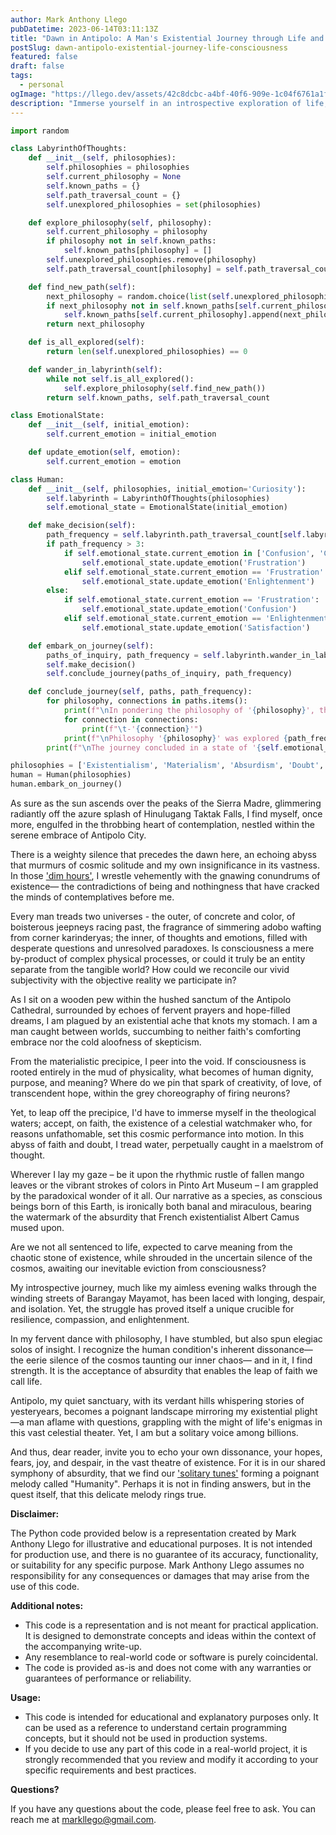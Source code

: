 ```yaml
---
author: Mark Anthony Llego
pubDatetime: 2023-06-14T03:11:13Z
title: "Dawn in Antipolo: A Man's Existential Journey through Life and Consciousness"
postSlug: dawn-antipolo-existential-journey-life-consciousness
featured: false
draft: false
tags:
  - personal
ogImage: "https://llego.dev/assets/42c8dcbc-a4bf-40f6-909e-1c04f6761a1f.jpg"
description: "Immerse yourself in an introspective exploration of life, consciousness, and human existence set against the serene backdrop of Antipolo City, Philippines. Amidst wrestling with existential angst, profound philosophical questions are parsed, dissecting the dualities of absurdist and materialistic perspectives that clash within the human mind."
---
```


```python
import random

class LabyrinthOfThoughts:
    def __init__(self, philosophies):
        self.philosophies = philosophies
        self.current_philosophy = None
        self.known_paths = {}
        self.path_traversal_count = {}
        self.unexplored_philosophies = set(philosophies)

    def explore_philosophy(self, philosophy):
        self.current_philosophy = philosophy
        if philosophy not in self.known_paths:
            self.known_paths[philosophy] = []
        self.unexplored_philosophies.remove(philosophy)
        self.path_traversal_count[philosophy] = self.path_traversal_count.get(philosophy, 0) + 1

    def find_new_path(self):
        next_philosophy = random.choice(list(self.unexplored_philosophies))
        if next_philosophy not in self.known_paths[self.current_philosophy]:
            self.known_paths[self.current_philosophy].append(next_philosophy)
        return next_philosophy

    def is_all_explored(self):
        return len(self.unexplored_philosophies) == 0

    def wander_in_labyrinth(self):
        while not self.is_all_explored():
            self.explore_philosophy(self.find_new_path())
        return self.known_paths, self.path_traversal_count

class EmotionalState:
    def __init__(self, initial_emotion):
        self.current_emotion = initial_emotion

    def update_emotion(self, emotion):
        self.current_emotion = emotion

class Human:
    def __init__(self, philosophies, initial_emotion='Curiosity'):
        self.labyrinth = LabyrinthOfThoughts(philosophies)
        self.emotional_state = EmotionalState(initial_emotion)

    def make_decision(self):
        path_frequency = self.labyrinth.path_traversal_count[self.labyrinth.current_philosophy]
        if path_frequency > 3:
            if self.emotional_state.current_emotion in ['Confusion', 'Curiosity']:
                self.emotional_state.update_emotion('Frustration')
            elif self.emotional_state.current_emotion == 'Frustration':
                self.emotional_state.update_emotion('Enlightenment')
        else:
            if self.emotional_state.current_emotion == 'Frustration':
                self.emotional_state.update_emotion('Confusion')
            elif self.emotional_state.current_emotion == 'Enlightenment':
                self.emotional_state.update_emotion('Satisfaction')

    def embark_on_journey(self):
        paths_of_inquiry, path_frequency = self.labyrinth.wander_in_labyrinth()
        self.make_decision()
        self.conclude_journey(paths_of_inquiry, path_frequency)

    def conclude_journey(self, paths, path_frequency):
        for philosophy, connections in paths.items():
            print(f"\nIn pondering the philosophy of '{philosophy}', the mind explored connections to:")
            for connection in connections:
                print(f"\t-'{connection}'")
            print(f"\nPhilosophy '{philosophy}' was explored {path_frequency[philosophy]} time(s).")
        print(f"\nThe journey concluded in a state of '{self.emotional_state.current_emotion}'.")

philosophies = ['Existentialism', 'Materialism', 'Absurdism', 'Doubt', 'Resilience', 'Compassion', 'Enlightenment']
human = Human(philosophies)
human.embark_on_journey()
```

As sure as the sun ascends over the peaks of the Sierra Madre, glimmering radiantly off the azure splash of Hinulugang Taktak Falls, I find myself, once more, engulfed in the throbbing heart of contemplation, nestled within the serene embrace of Antipolo City.

There is a weighty silence that precedes the dawn here, an echoing abyss that murmurs of cosmic solitude and my own insignificance in its vastness. In those ['dim hours'](https://llego.dev/posts/nocturnal-code-whimsy-everyday-magic-software-engineers-life/), I wrestle vehemently with the gnawing conundrums of existence— the contradictions of being and nothingness that have cracked the minds of contemplatives before me.

Every man treads two universes - the outer, of concrete and color, of boisterous jeepneys racing past, the fragrance of simmering adobo wafting from corner karinderyas; the inner, of thoughts and emotions, filled with desperate questions and unresolved paradoxes. Is consciousness a mere by-product of complex physical processes, or could it truly be an entity separate from the tangible world? How could we reconcile our vivid subjectivity with the objective reality we participate in?

As I sit on a wooden pew within the hushed sanctum of the Antipolo Cathedral, surrounded by echoes of fervent prayers and hope-filled dreams, I am plagued by an existential ache that knots my stomach. I am a man caught between worlds, succumbing to neither faith's comforting embrace nor the cold aloofness of skepticism.

From the materialistic precipice, I peer into the void. If consciousness is rooted entirely in the mud of physicality, what becomes of human dignity, purpose, and meaning? Where do we pin that spark of creativity, of love, of transcendent hope, within the grey choreography of firing neurons?

Yet, to leap off the precipice, I'd have to immerse myself in the theological waters; accept, on faith, the existence of a celestial watchmaker who, for reasons unfathomable, set this cosmic performance into motion. In this abyss of faith and doubt, I tread water, perpetually caught in a maelstrom of thought.

Wherever I lay my gaze – be it upon the rhythmic rustle of fallen mango leaves or the vibrant strokes of colors in Pinto Art Museum – I am grappled by the paradoxical wonder of it all. Our narrative as a species, as conscious beings born of this Earth, is ironically both banal and miraculous, bearing the watermark of the absurdity that French existentialist Albert Camus mused upon.

Are we not all sentenced to life, expected to carve meaning from the chaotic stone of existence, while shrouded in the uncertain silence of the cosmos, awaiting our inevitable eviction from consciousness?

My introspective journey, much like my aimless evening walks through the winding streets of Barangay Mayamot, has been laced with longing, despair, and isolation. Yet, the struggle has proved itself a unique crucible for resilience, compassion, and enlightenment.

In my fervent dance with philosophy, I have stumbled, but also spun elegiac solos of insight. I recognize the human condition's inherent dissonance—the eerie silence of the cosmos taunting our inner chaos— and in it, I find strength. It is the acceptance of absurdity that enables the leap of faith we call life.

Antipolo, my quiet sanctuary, with its verdant hills whispering stories of yesteryears, becomes a poignant landscape mirroring my existential plight—a man aflame with questions, grappling with the might of life's enigmas in this vast celestial theater. Yet, I am but a solitary voice among billions.

And thus, dear reader, invite you to echo your own dissonance, your hopes, fears, joy, and despair, in the vast theatre of existence. For it is in our shared symphony of absurdity, that we find our ['solitary tunes'](https://llego.dev/posts/echoes-solitude-journey-self-discovery/) forming a poignant melody called "Humanity". Perhaps it is not in finding answers, but in the quest itself, that this delicate melody rings true.

**Disclaimer:**

The Python code provided below is a representation created by Mark Anthony Llego for illustrative and educational purposes. It is not intended for production use, and there is no guarantee of its accuracy, functionality, or suitability for any specific purpose. Mark Anthony Llego assumes no responsibility for any consequences or damages that may arise from the use of this code.

**Additional notes:**

- This code is a representation and is not meant for practical application. It is designed to demonstrate concepts and ideas within the context of the accompanying write-up.
- Any resemblance to real-world code or software is purely coincidental.
- The code is provided as-is and does not come with any warranties or guarantees of performance or reliability.

**Usage:**

- This code is intended for educational and explanatory purposes only. It can be used as a reference to understand certain programming concepts, but it should not be used in production systems.
- If you decide to use any part of this code in a real-world project, it is strongly recommended that you review and modify it according to your specific requirements and best practices.

**Questions?**

If you have any questions about the code, please feel free to ask. You can reach me at [markllego@gmail.com](mailto:markllego@gmail.com).
